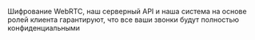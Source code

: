 Шифрование WebRTC, наш серверный API и наша система на основе ролей клиента гарантируют, что все ваши звонки будут полностью конфиденциальными
